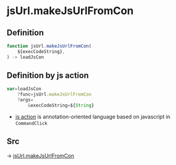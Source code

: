 # jsUrl.makeJsUrlFromCon

## Definition

```js.js
function jsUrl.makeJsUrlFromCon(
	${execCodeString},
) -> loadJsCon
```


## Definition by js action

```js.js
var=loadJsCon
	?func=jsUrl.makeJsUrlFromCon
	?args=
		&execCodeString=${String}
```

- [js action](#) is annotation-oriented language based on javascript in `CommandClick`

## Src

-> [jsUrl.makeJsUrlFromCon](https://github.com/puutaro/CommandClick/blob/master/app/src/main/java/com/puutaro/commandclick/fragment_lib/terminal_fragment/js_interface/JsUrl.kt#L76)


